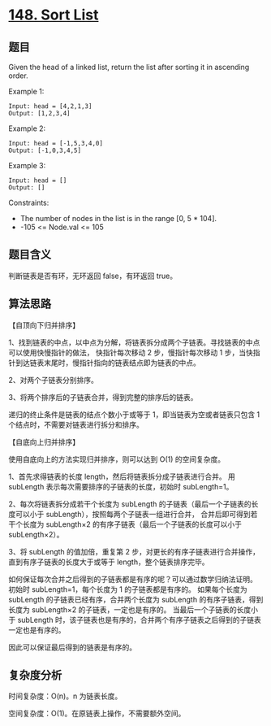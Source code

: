 # [148. Sort List](https://leetcode.com/problems/sort-list/)

## 题目

Given the head of a linked list, return the list after sorting it in ascending order.

Example 1:
```
Input: head = [4,2,1,3]
Output: [1,2,3,4]
```

Example 2:
```
Input: head = [-1,5,3,4,0]
Output: [-1,0,3,4,5]
```

Example 3:
```
Input: head = []
Output: []
```

Constraints:
- The number of nodes in the list is in the range [0, 5 * 104].
- -105 <= Node.val <= 105

## 题目含义

判断链表是否有环，无环返回 false，有环返回 true。

## 算法思路

【自顶向下归并排序】

1、找到链表的中点，以中点为分解，将链表拆分成两个子链表。寻找链表的中点可以使用快慢指针的做法，
快指针每次移动 2 步，慢指针每次移动 1 步，当快指针到达链表末尾时，慢指针指向的链表结点即为链表的中点。

2、对两个子链表分别排序。

3、将两个排序后的子链表合并，得到完整的排序后的链表。

递归的终止条件是链表的结点个数小于或等于 1，即当链表为空或者链表只包含 1 个结点时，不需要对链表进行拆分和排序。

【自底向上归并排序】

使用自底向上的方法实现归并排序，则可以达到 O(1) 的空间复杂度。

1、首先求得链表的长度 length，然后将链表拆分成子链表进行合并。
用 subLength 表示每次需要排序的子链表的长度，初始时 subLength=1。

2、每次将链表拆分成若干个长度为 subLength 的子链表（最后一个子链表的长度可以小于 subLength），按照每两个子链表一组进行合并，
合并后即可得到若干个长度为 subLength×2 的有序子链表（最后一个子链表的长度可以小于 subLength×2）。

3、将 subLength 的值加倍，重复第 2 步，对更长的有序子链表进行合并操作，直到有序子链表的长度大于或等于 length，整个链表排序完毕。

如何保证每次合并之后得到的子链表都是有序的呢？可以通过数学归纳法证明。
初始时 subLength=1，每个长度为 1 的子链表都是有序的。
如果每个长度为 subLength 的子链表已经有序，合并两个长度为 subLength 的有序子链表，得到长度为 subLength×2 的子链表，一定也是有序的。
当最后一个子链表的长度小于 subLength 时，该子链表也是有序的，合并两个有序子链表之后得到的子链表一定也是有序的。

因此可以保证最后得到的链表是有序的。

## 复杂度分析

时间复杂度：O(n)。n 为链表长度。

空间复杂度：O(1)。在原链表上操作，不需要额外空间。